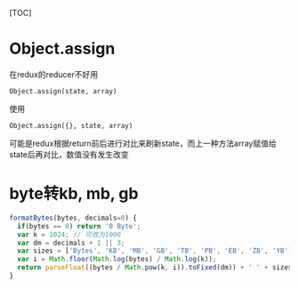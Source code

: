 [TOC]

# Object.assign
在redux的reducer不好用

```
Object.assign(state, array)
```
使用

```
Object.assign({}, state, array)
```
可能是redux根据return前后进行对比来刷新state，而上一种方法array赋值给state后再对比，数值没有发生改变

# byte转kb, mb, gb
```javascript
formatBytes(bytes, decimals=0) {
  if(bytes == 0) return '0 Byte';
  var k = 1024; // 可改为1000
  var dm = decimals + 1 || 3;
  var sizes = ['Bytes', 'KB', 'MB', 'GB', 'TB', 'PB', 'EB', 'ZB', 'YB'];
  var i = Math.floor(Math.log(bytes) / Math.log(k));
  return parseFloat((bytes / Math.pow(k, i)).toFixed(dm)) + ' ' + sizes[i];
}
```
